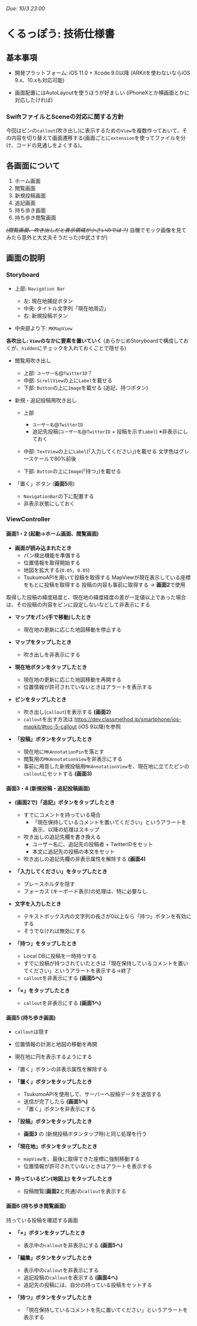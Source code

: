 *Due: 10/3 23:00*
# くるっぽう: 技術仕様書

## 基本事項

- 開発プラットフォーム: iOS 11.0 + Xcode 9.0以降
(ARKitを使わないならiOS 9.x、10.xも対応可能)


- 画面配置にはAutoLayoutを使うほうが好ましい
(iPhoneXとか横画面とかに対応したければ)



### SwiftファイルとSceneの対応に関する方針
今回はピンの`callout`(吹き出し)に表示するための`View`を複数作っておいて、その内容を切り替えて画面遷移する(画面ごとに`extension`を使ってファイルを分け、コードの見通しをよくする)。

## 各画面について
1. ホーム画面
2. 閲覧画面
3. 新規投稿画面
4. 追記画面
5. 持ち歩き画面
6. 持ち歩き閲覧画面


~~*(閲覧画面、吹き出しだと表示領域が小さいのでは？)*~~
自機でモック画像を見てみたら意外と大丈夫そうだった(中武さすが)

## 画面の説明
### Storyboard
- 上部: `Navigation Bar`
  - 左: 現在地捕捉ボタン
  - 中央: タイトル文字列「現在地周辺」
  - 右: 新規投稿ボタン


- 中央部より下: `MKMapView`

**各吹出し: `View`のなかに要素を置いていく**
(あらかじめStoryboardで構成しておくが、`hidden`にチェックを入れておくことで隠せる)

- 閲覧用吹き出し
  - 上部: `ユーザー名`@`TwitterID`？
  - 中部: `ScrollView`の上に`Label`を載せる
  - 下部: `Button`の上に`Image`を載せる
(追記、持つボタン)


- 新規・追記投稿用吹き出し 
  - 上部
    - `ユーザー名`@`TwitterID`
    - 追記先投稿(`ユーザー名`@`TwitterID` + 投稿を示す`Label`)
※非表示にしておく

  - 中部: `TextView`の上に`Label`(「入力してください」)を載せる
文字色はグレースケールで80%前後

  - 下部: `Button`の上に`Image`(「持つ」)を載せる


- 「置く」ボタン (**画面5**用)
  - `NavigationBar`の下に配置する
  - 非表示状態にしておく
  
### ViewController

#### 画面1・2 (起動→ホーム画面、閲覧画面)

- **画面が読み込まれたとき**
  - パン検出機能を準備する
  - 位置情報を取得開始する
  - 地図を拡大する(`0.05, 0.05`)
  - TsukumoAPIを用いて投稿を取得する
MapViewが現在表示している座標をもとに投稿を取得する
投稿の内容も事前に取得する → **画面2**で使用

取得した投稿の緯度経度と、現在地の緯度経度の差が一定値以上であった場合は、その投稿の内容をピンに設定しないなどして非表示にする

- **マップをパン(手で移動)したとき**
  - 現在地の更新に応じた地図移動を停止する


- **マップをタップしたとき**
  - 吹き出しを非表示にする


- **現在地ボタンをタップしたとき**
  - 現在地の更新に応じた地図移動を再開する
  - 位置情報が許可されていないときはアラートを表示する


- **ピンをタップしたとき**
  - 吹き出し(`callout`)を表示する **(画面2)**
  - `callout`を出す方法は https://dev.classmethod.jp/smartphone/ios-mapkit/#toc-5-callout (iOS 9以降)を参照


- **「投稿」ボタンをタップしたとき**
  - 現在地に`MKAnnotationPin`を落とす
  - 閲覧用の`MKAnnotationView`を非表示にする
  - 事前に用意した新規投稿用`MKAnnotationView`を、現在地に立てたピンの`callout`にセットする **(画面3)**

#### 画面3・4 (新規投稿・追記投稿画面)

- **(画面2で)「追記」ボタンをタップしたとき**
  - すでにコメントを持っている場合
    - 「現在保持しているコメントを置いてください」というアラートを表示、以降の処理はスキップ
  - 吹き出しの追記先欄を書き換える
    - ユーザー名に、追記先の投稿者 + TwitterIDをセット
    - 本文に追記先の投稿の本文をセット
  - 吹き出しの追記先欄の非表示属性を解除する **(画面4)**


- **「入力してください」をタップしたとき**
  - プレースホルダを隠す
  - フォーカス (キーボード表示)の処理は、特に必要なし


- **文字を入力したとき**
  - テキストボックス内の文字列の長さが0以上なら「持つ」ボタンを有効にする
  - そうでなければ無効にする


- **「持つ」をタップしたとき**
  - Local DBに投稿を一時持つする
  - すでに投稿が持つされていたときは「現在保持しているコメントを置いてください」というアラートを表示する→終了
  - `callout`を非表示にする **(画面5へ)**
  
  
- **「×」をタップしたとき**
  - `callout`を非表示にする **(画面1へ)**


#### 画面5 (持ち歩き画面)

- `callout`は隠す
- 位置情報の計測と地図の移動を再開
- 現在地に円を表示するようにする
- 「置く」ボタンの非表示属性を解除する



- **「置く」ボタンをタップしたとき**
  - TsukumoAPIを使用して、サーバーへ投稿データを送信する
  - 送信が完了したら **(画面1へ)**
  - 「置く」ボタンを非表示にする



- **「投稿」ボタンをタップしたとき**
  - **画面3** の (新規投稿ボタンタップ時)と同じ処理を行う


- **「現在地」ボタンをタップしたとき**
  - `mapView`を、最後に取得できた座標に強制移動する
  - 位置情報が許可されていないときはアラートを表示する


- **持っているピン(地図上) をタップしたとき**
  - 投稿閲覧(**画面2**と共通)の`callout`を表示する

#### 画面6 (持ち歩き閲覧画面)
持っている投稿を確認する画面

- **「×」ボタンをタップしたとき**
  - 表示中の`callout`を非表示にする **(画面5へ)**


- **「編集」ボタンをタップしたとき**
  -  表示中の`callout`を非表示にする
  -  追記投稿の`callout`を表示する **(画面4へ)**
  -  追記先の投稿には、自分の持っている投稿をセットする


- **「持つ」ボタンをタップしたとき**
  - 「現在保持しているコメントを先に置いてください」というアラートを表示する

